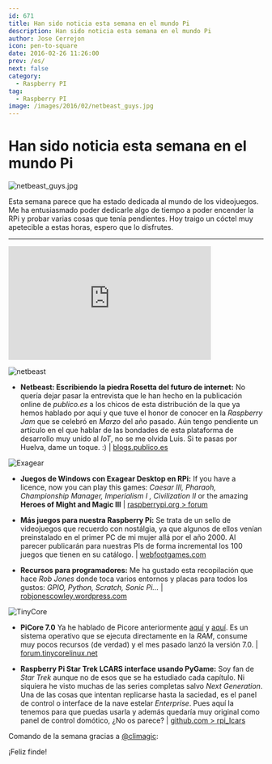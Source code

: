 ```yaml
---
id: 671
title: Han sido noticia esta semana en el mundo Pi
description: Han sido noticia esta semana en el mundo Pi
author: Jose Cerrejon
icon: pen-to-square
date: 2016-02-26 11:26:00
prev: /es/
next: false
category:
  - Raspberry PI
tag:
  - Raspberry PI
image: /images/2016/02/netbeast_guys.jpg
---
```


# Han sido noticia esta semana en el mundo Pi

![netbeast_guys.jpg](/images/2016/02/netbeast_guys.jpg)

Esta semana parece que ha estado dedicada al mundo de los videojuegos. Me ha entusiasmado poder dedicarle algo de tiempo a poder encender la RPi y probar varias cosas que tenía pendientes. Hoy traigo un cóctel muy apetecible a estas horas, espero que lo disfrutes.

- - -
<iframe width="400" height="225" src="https://www.youtube.com/embed/HCEL9O3ie40?rel=0&amp;showinfo=0" frameborder="0" allowfullscreen></iframe>

![netbeast](/images/2016/02/netbeast.png)

* **Netbeast: Escribiendo la piedra Rosetta del futuro de internet:** No quería dejar pasar la entrevista que le han hecho en la publicación online de *publico.es* a los chicos de esta distribución de la que ya hemos hablado por aquí y que tuve el honor de conocer en la *Raspberry Jam* que se celebró en *Marzo* del año pasado. Aún tengo pendiente un artículo en el que hablar de las bondades de esta plataforma de desarrollo muy unido al *IoT*, no se me olvida Luis. Si te pasas por Huelva, dame un toque. :) | [blogs.publico.es](http://blogs.publico.es/eureka/2016/02/21/netbeast-escribiendo-la-piedra-rosetta-del-futuro-de-internet/)

![Exagear](/images/2015/06/ExaGear_Desktop_tr.png)

* **Juegos de Windows con Exagear Desktop en RPi:** If you have a licence, now you can play this games: *Caesar III, Pharaoh, Championship Manager, Imperialism I , Civilization II* or the amazing **Heroes of Might and Magic III** | [raspberrypi.org > forum](https://www.raspberrypi.org/forums/viewtopic.php?f=78&t=137336)

* **Más juegos para nuestra Raspberry Pi:** Se trata de un sello de videojuegos que recuerdo con nostálgia, ya que algunos de ellos venían preinstalado en el primer PC de mi mujer allá por el año 2000. Al parecer publicarán para nuestras PIs de forma incremental los 100 juegos que tienen en su catálogo. | [webfootgames.com](http://www.webfootgames.com/pi/)

* **Recursos para programadores:** Me ha gustado esta recopilación que hace *Rob Jones* donde toca varios entornos y placas para todos los gustos: *GPIO, Python, Scratch, Sonic Pi...* | [robjonescowley.wordpress.com](https://robjonescowley.wordpress.com/resources/)

![TinyCore](/images/2014/02/picore_desktop_02_min.jpg)

* **PiCore 7.0** Ya he hablado de Picore anteriormente [aquí](/post.php?id=361) y [aquí](/post.php?id=362). Es un sistema operativo que se ejecuta directamente en la *RAM*, consume muy pocos recursos (de verdad) y el mes pasado lanzó la versión 7.0. | [forum.tinycorelinux.net](http://forum.tinycorelinux.net/index.php/topic,19469.0.html)

* **Raspberry Pi Star Trek LCARS interface usando PyGame:** Soy fan de *Star Trek* aunque no de esos que se ha estudiado cada capítulo. Ni siquiera he visto muchas de las series completas salvo *Next Generation*. Una de las cosas que intentan replicarse hasta la saciedad, es el panel de control o interface de la nave estelar *Enterprise*. Pues aquí la tenemos para que puedas usarla y además quedaría muy original como panel de control domótico, ¿No os parece?  | [github.com > rpi_lcars](https://github.com/tobykurien/rpi_lcars)

Comando de la semana gracias a [@climagic](https://twitter.com/climagic/):

 

¡Feliz finde!